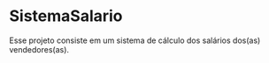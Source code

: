 # SistemaSalario
Esse projeto consiste em um sistema de cálculo dos salários dos(as) vendedores(as).
